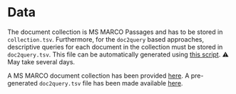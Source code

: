 # Data

The document collection is MS MARCO Passages and has to be stored in `collection.tsv`.
Furthermore, for the `doc2query` based approaches, descriptive queries for each document in the collection must be stored in `doc2query.tsv`.
This file can be automatically generated using [this script](../scripts/doc2query-t5.py). :warning: May take several days.

A MS MARCO document collection has been provided [here](https://gustav1.ux.uis.no/dat640/msmarco-passage.tar.gz).
A pre-generated `doc2query.tsv` file has been made available [here](https://drive.google.com/file/d/1vGGGu0eprxG_iUm9Z5xkbsKEwjJoAf_A/view?usp=drive_link).

